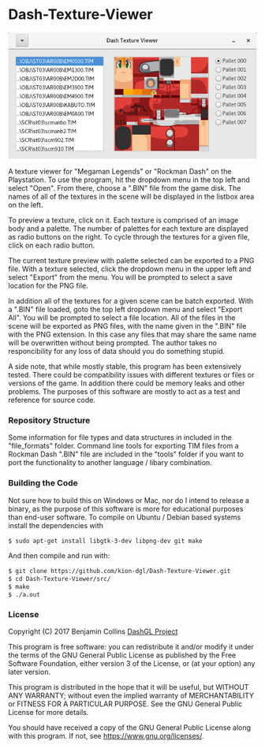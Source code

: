 # Dash-Texture-Viewer

![DashGL Texture Viewer](https://github.com/kion-dgl/Dash-Texture-Viewer/blob/master/file_formats/fig/step_36.png?raw=true)

A texture viewer for "Megaman Legends" or "Rockman Dash" on the Playstation.
To use the program, hit the dropdown menu in the top left and select "Open".
From there, choose a ".BIN" file from the game disk. The names of all of the
textures in the scene will be displayed in the listbox area on the left.

To preview a texture, click on it. Each texture is comprised of an image body
and a palette. The number of palettes for each texture are displayed as radio
buttons on the right. To cycle through the textures for a given file, click
on each radio button. 

The current texture preview with palette selected can be exported to a PNG file.
With a texture selected, click the dropdown menu in the upper left and select
"Export" from the menu. You will be prompted to select a save location for the
PNG file.

In addition all of the textures for a given scene can be batch exported. With a
".BIN" file loaded, goto the top left dropdown menu and select "Export All".
You will be prompted to select a file location. All of the files in the scene 
will be exported as PNG files, with the name given in the ".BIN" file with
the PNG extension. In this case any files that may share the same name will
be overwritten without being prompted. The author takes no responcibility 
for any loss of data should you do something stupid.

A side note, that while mostly stable, this program has been extensively tested.
There could be compatibility issues with different textures or files or versions
of the game. In addition there could be memory leaks and other problems. 
The purposes of this software are mostly to act as a test and reference for source
code.

### Repository Structure

Some information for file types and data structures in included in the "file_formats"
folder. Command line tools for exporting TIM files from a Rockman Dash ".BIN" file
are included in the "tools" folder if you want to port the functionality to another
language / libary combination.  

### Building the Code

Not sure how to build this on Windows or Mac, nor do I intend to release a binary,
as the purpose of this software is more for educational purposes than end-user software.
To compile on Ubuntu / Debian based systems install the dependencies with 

```
$ sudo apt-get install libgtk-3-dev libpng-dev git make
```

And then compile and run with:

```
$ git clone https://github.com/kion-dgl/Dash-Texture-Viewer.git
$ cd Dash-Texture-Viewer/src/
$ make
$ ./a.out
```

### License

Copyright (C) 2017  Benjamin Collins [DashGL Project](https://dashgl.com)

This program is free software: you can redistribute it and/or modify
it under the terms of the GNU General Public License as published by
the Free Software Foundation, either version 3 of the License, or
(at your option) any later version.

This program is distributed in the hope that it will be useful,
but WITHOUT ANY WARRANTY; without even the implied warranty of
MERCHANTABILITY or FITNESS FOR A PARTICULAR PURPOSE.  See the
GNU General Public License for more details.

You should have received a copy of the GNU General Public License
along with this program.  If not, see <https://www.gnu.org/licenses/>.
